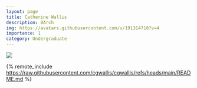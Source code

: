 ```yaml
---
layout: page
title: Catherine Wallis
description: BArch
img: https://avatars.githubusercontent.com/u/191314718?v=4
importance: 1
category: Undergraduate
---
```


<div class="profile mb-3 float-right mb-3 mb-3 mb-3"> 
<img src="https://avatars.githubusercontent.com/u/191314718?v=4" class="img-fluid z-depth-1 rounded"/>
</div>

{% remote_include https://raw.githubusercontent.com/cgwallis/cgwallis/refs/heads/main/README.md %}
